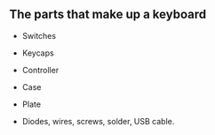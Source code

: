 ## The parts that make up a keyboard

* Switches

* Keycaps

* Controller

* Case

* Plate

* Diodes, wires, screws, solder, USB cable.